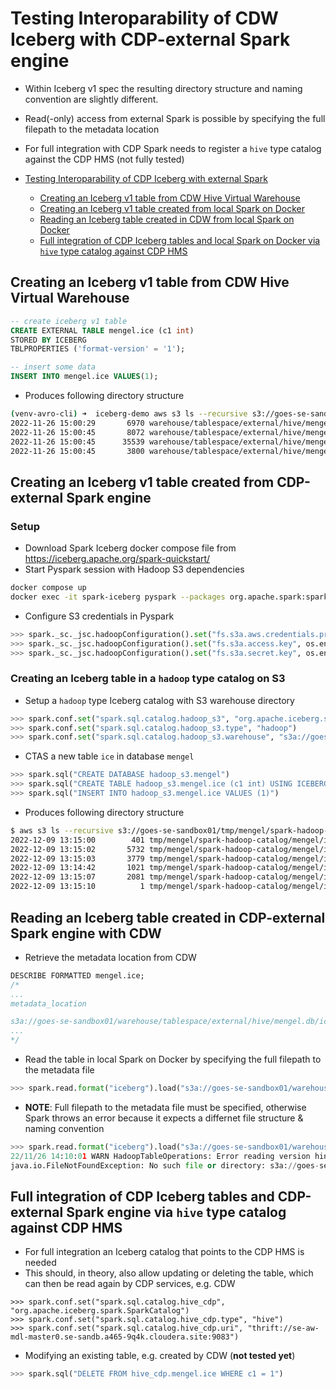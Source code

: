 # Testing Interoparability of CDW Iceberg with CDP-external Spark engine

- Within Iceberg v1 spec the resulting directory structure and naming convention are slightly different.
- Read(-only) access from external Spark is possible by specifying the full filepath to the metadata location
- For full integration with CDP Spark needs to register a `hive` type catalog against the CDP HMS (not fully tested)

- [Testing Interoparability of CDP Iceberg with external Spark](#testing-interoparability-of-cdp-iceberg-with-external-spark)
  - [Creating an Iceberg v1 table from CDW Hive Virtual Warehouse](#creating-an-iceberg-v1-table-from-cdw-hive-virtual-warehouse)
  - [Creating an Iceberg v1 table created from local Spark on Docker](#creating-an-iceberg-v1-table-created-from-local-spark-on-docker)
  - [Reading an Iceberg table created in CDW from local Spark on Docker](#reading-an-iceberg-table-created-in-cdw-from-local-spark-on-docker)
  - [Full integration of CDP Iceberg tables and local Spark on Docker via `hive` type catalog against CDP HMS](#full-integration-of-cdp-iceberg-tables-and-local-spark-on-docker-via-hive-type-catalog-against-cdp-hms)

## Creating an Iceberg v1 table from CDW Hive Virtual Warehouse

```sql
-- create iceberg v1 table
CREATE EXTERNAL TABLE mengel.ice (c1 int)
STORED BY ICEBERG
TBLPROPERTIES ('format-version' = '1');

-- insert some data
INSERT INTO mengel.ice VALUES(1);
```

- Produces following directory structure

```bash
(venv-avro-cli) ➜  iceberg-demo aws s3 ls --recursive s3://goes-se-sandbox01/warehouse/tablespace/external/hive/mengel.db/ice/metadata
2022-11-26 15:00:29       6970 warehouse/tablespace/external/hive/mengel.db/ice/metadata/00000-79290f2a-d7cb-4ef6-bf90-afd5a18a7fe0.metadata.json
2022-11-26 15:00:45       8072 warehouse/tablespace/external/hive/mengel.db/ice/metadata/00001-88c878dc-a897-4cc8-b1c8-36fa9b0f290f.metadata.json
2022-11-26 15:00:45      35539 warehouse/tablespace/external/hive/mengel.db/ice/metadata/0fc7fdc3-c7e3-465b-acd1-3f8458f91e09-m0.avro
2022-11-26 15:00:45       3800 warehouse/tablespace/external/hive/mengel.db/ice/metadata/snap-8519861019640010815-1-0fc7fdc3-c7e3-465b-acd1-3f8458f91e09.avro
```

## Creating an Iceberg v1 table created from CDP-external Spark engine

### Setup

- Download Spark Iceberg docker compose file from https://iceberg.apache.org/spark-quickstart/
- Start Pyspark session with Hadoop S3 dependencies

```bash
docker compose up
docker exec -it spark-iceberg pyspark --packages org.apache.spark:spark-hadoop-cloud_2.12:3.3.1
```

- Configure S3 credentials in Pyspark

```python
>>> spark._sc._jsc.hadoopConfiguration().set("fs.s3a.aws.credentials.provider", "org.apache.hadoop.fs.s3a.SimpleAWSCredentialsProvider")
>>> spark._sc._jsc.hadoopConfiguration().set("fs.s3a.access.key", os.environ["AWS_ACCESS_KEY_ID"])
>>> spark._sc._jsc.hadoopConfiguration().set("fs.s3a.secret.key", os.environ["AWS_SECRET_ACCESS_KEY"])
```

### Creating an Iceberg table in a `hadoop` type catalog on S3

- Setup a `hadoop` type Iceberg catalog with S3 warehouse directory

```python
>>> spark.conf.set("spark.sql.catalog.hadoop_s3", "org.apache.iceberg.spark.SparkCatalog")
>>> spark.conf.set("spark.sql.catalog.hadoop_s3.type", "hadoop")
>>> spark.conf.set("spark.sql.catalog.hadoop_s3.warehouse", "s3a://goes-se-sandbox/tmp/mengel/hadoop-spark-catalog")
```

- CTAS a new table `ice` in database `mengel`

```python
>>> spark.sql("CREATE DATABASE hadoop_s3.mengel")
>>> spark.sql("CREATE TABLE hadoop_s3.mengel.ice (c1 int) USING ICEBERG")
>>> spark.sql("INSERT INTO hadoop_s3.mengel.ice VALUES (1)")
```

- Produces following directory structure

```bash
$ aws s3 ls --recursive s3://goes-se-sandbox01/tmp/mengel/spark-hadoop-catalog/mengel/ice/
2022-12-09 13:15:00        401 tmp/mengel/spark-hadoop-catalog/mengel/ice/data/00000-2-ab7d8ec5-926f-4220-ba1d-3e26689a6d60-00001.parquet
2022-12-09 13:15:02       5732 tmp/mengel/spark-hadoop-catalog/mengel/ice/metadata/67640563-12ff-4ecc-83d7-02c190e7d660-m0.avro
2022-12-09 13:15:03       3779 tmp/mengel/spark-hadoop-catalog/mengel/ice/metadata/snap-1921426768911195856-1-67640563-12ff-4ecc-83d7-02c190e7d660.avro
2022-12-09 13:14:42       1021 tmp/mengel/spark-hadoop-catalog/mengel/ice/metadata/v1.metadata.json
2022-12-09 13:15:07       2081 tmp/mengel/spark-hadoop-catalog/mengel/ice/metadata/v2.metadata.json
2022-12-09 13:15:10          1 tmp/mengel/spark-hadoop-catalog/mengel/ice/metadata/version-hint.text
```

## Reading an Iceberg table created in CDP-external Spark engine with CDW

- Retrieve the metadata location from CDW

```sql
DESCRIBE FORMATTED mengel.ice;
/*
...
metadata_location

s3a://goes-se-sandbox01/warehouse/tablespace/external/hive/mengel.db/ice/metadata/00001-217983c6-b390-473e-9be6-884f4655a507.metadata.json
...
*/
```

- Read the table in local Spark on Docker by specifying the full filepath to the metadata file

```python
>>> spark.read.format("iceberg").load("s3a://goes-se-sandbox01/warehouse/tablespace/external/hive/mengel.db/ice/metadata/00001-217983c6-b390-473e-9be6-884f4655a507.metadata.json")
```

- **NOTE**: Full filepath to the metadata file must be specified, otherwise Spark throws an error because it expects a differnet file structure & naming convention

```python
>>> spark.read.format("iceberg").load("s3a://goes-se-sandbox01/warehouse/tablespace/external/hive/mengel.db/ice")
22/11/26 14:10:01 WARN HadoopTableOperations: Error reading version hint file s3a://goes-se-sandbox01/warehouse/tablespace/external/hive/mengel.db/ice/metadata/version-hint.text
java.io.FileNotFoundException: No such file or directory: s3a://goes-se-sandbox01/warehouse/tablespace/external/hive/mengel.db/ice/metadata/version-hint.text
```

## Full integration of CDP Iceberg tables and CDP-external Spark engine via `hive` type catalog against CDP HMS

- For full integration an Iceberg catalog that points to the CDP HMS is needed
- This should, in theory, also allow updating or deleting the table, which can then be read again by CDP services, e.g. CDW

```
>>> spark.conf.set("spark.sql.catalog.hive_cdp", "org.apache.iceberg.spark.SparkCatalog")
>>> spark.conf.set("spark.sql.catalog.hive_cdp.type", "hive")
>>> spark.conf.set("spark.sql.catalog.hive_cdp.uri", "thrift://se-aw-mdl-master0.se-sandb.a465-9q4k.cloudera.site:9083")
```

- Modifying an existing table, e.g. created by CDW (**not tested yet**)

```python
>>> spark.sql("DELETE FROM hive_cdp.mengel.ice WHERE c1 = 1")
```
